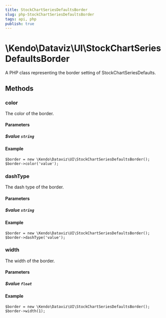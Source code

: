 ```yaml
---
title: StockChartSeriesDefaultsBorder
slug: php-StockChartSeriesDefaultsBorder
tags: api, php
publish: true
---
```


# \Kendo\Dataviz\UI\StockChartSeriesDefaultsBorder

A PHP class representing the border setting of StockChartSeriesDefaults.


## Methods

### color
The color of the border.
#### Parameters

##### $value `string`



#### Example 
    $border = new \Kendo\Dataviz\UI\StockChartSeriesDefaultsBorder();
    $border->color('value');

### dashType
The dash type of the border.
#### Parameters

##### $value `string`



#### Example 
    $border = new \Kendo\Dataviz\UI\StockChartSeriesDefaultsBorder();
    $border->dashType('value');

### width
The width of the border.
#### Parameters

##### $value `float`



#### Example 
    $border = new \Kendo\Dataviz\UI\StockChartSeriesDefaultsBorder();
    $border->width(1);

